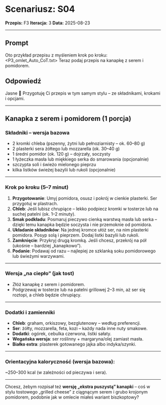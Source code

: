 ﻿# Scenariusz: S04
**Przepis:** F3
**Iteracja:** 3
**Data:** 2025-08-23

---

## Prompt
Oto przykład przepisu z myśleniem krok po kroku: <P3_omlet_Auto_CoT.txt> Teraz podaj przepis na kanapkę z serem i pomidorem.


## Odpowiedź
Jasne 🙂 Przygotuję Ci przepis w tym samym stylu – ze składnikami, krokami i opcjami.

---

## Kanapka z serem i pomidorem (1 porcja)

### Składniki – wersja bazowa

* 2 kromki chleba (pszenny, żytni lub pełnoziarnisty – ok. 60–80 g)
* 2 plasterki sera żółtego lub mozzarella (ok. 30–40 g)
* 1 średni pomidor (ok. 120 g) – dojrzały, soczysty
* 1 łyżeczka masła lub miękkiego serka do smarowania (opcjonalnie)
* szczypta soli i świeżo mielonego pieprzu
* kilka listków świeżej bazylii lub rukoli (opcjonalnie)

---

### Krok po kroku (5–7 minut)

1. **Przygotowanie**: Umyj pomidora, osusz i pokrój w cienkie plasterki. Ser przygotuj w plastrach.
2. **Chleb**: Jeśli lubisz chrupiące – lekko podpiecz kromki w tosterze lub na suchej patelni (ok. 1–2 minuty).
3. **Smak podkładu**: Posmaruj pieczywo cienką warstwą masła lub serka – dzięki temu kanapka będzie soczysta i nie przemoknie od pomidora.
4. **Układanie składników**: Na jednej kromce ułóż ser, na nim plasterki pomidora. Posyp solą i pieprzem. Dodaj listki bazylii lub rukoli.
5. **Zamknięcie**: Przykryj drugą kromką. Jeśli chcesz, przekrój na pół (ukośnie – bardziej „kanapkowo”).
6. **Podanie**: Podawaj od razu – najlepiej ze szklanką soku pomidorowego lub świeżymi warzywami.

---

### Wersja „na ciepło” (jak tost)

* Złóż kanapkę z serem i pomidorem.
* Podgrzewaj w tosterze lub na patelni grillowej 2–3 min, aż ser się roztopi, a chleb będzie chrupiący.

---

### Dodatki i zamienniki

* **Chleb**: graham, orkiszowy, bezglutenowy – według preferencji.
* **Ser**: żółty, mozzarella, feta, kozi – każdy nada inne nuty smakowe.
* **Dodatki**: ogórek, cebulka czerwona, listki sałaty.
* **Wegańska wersja**: ser roślinny + margaryna/olej zamiast masła.
* **Białko extra**: plasterek gotowanego jajka albo indyka/szynki.

---

### Orientacyjna kaloryczność (wersja bazowa):

\~250–300 kcal (w zależności od pieczywa i sera).

---

Chcesz, żebym rozpisał też **wersję „ekstra puszystą” kanapki** – coś w stylu tostowego „grilled cheese” z ciągnącym serem i grubo krojonym pomidorem, podobnie jak w omlecie miałeś wariant biszkoptowy?
